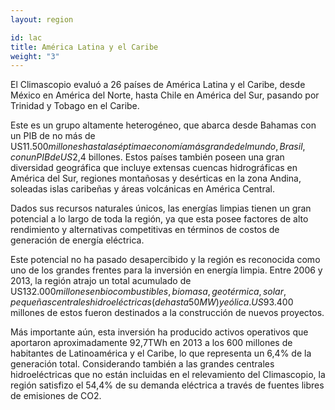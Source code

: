 ```yaml
---
layout: region

id: lac
title: América Latina y el Caribe
weight: "3"
---
```

El Climascopio evaluó a 26 países de América Latina y el Caribe, desde México en América del Norte, hasta Chile en América del Sur, pasando por Trinidad y Tobago en el Caribe.

Este es un grupo altamente heterogéneo, que abarca desde Bahamas con un PIB de no más de US$11.500 millones hasta la séptima economía más grande del mundo, Brasil, con un PIB de US$2,4 billones. Estos países también poseen una gran diversidad geográfica que incluye extensas cuencas hidrográficas en América del Sur, regiones montañosas y desérticas en la zona Andina, soleadas islas caribeñas y áreas volcánicas en América Central.

Dados sus recursos naturales únicos, las energías limpias tienen un gran potencial a lo largo de toda la región, ya que esta posee factores de alto rendimiento y alternativas competitivas en términos de costos de generación de energía eléctrica.

Este potencial no ha pasado desapercibido y la región es reconocida como uno de los grandes frentes para la inversión en energía limpia. Entre 2006 y 2013, la región atrajo un total acumulado de US$132.000 millones en biocombustibles, biomasa, geotérmica, solar, pequeñas centrales hidroeléctricas (de hasta 50MW) y eólica. US$93.400 millones de estos fueron destinados a la construcción de nuevos proyectos.

Más importante aún, esta inversión ha producido activos operativos que aportaron aproximadamente 92,7TWh en 2013 a los 600 millones de habitantes de Latinoamérica y el Caribe, lo que representa un 6,4% de la generación total. Considerando también a las grandes centrales hidroeléctricas que no están incluidas en el relevamiento del Climascopio, la región satisfizo el 54,4% de su demanda eléctrica a través de fuentes libres de emisiones de CO2.